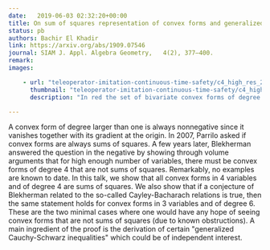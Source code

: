 ```yaml
---
date:   2019-06-03 02:32:20+00:00
title: On sum of squares representation of convex forms and generalized Cauchy-Schwarz inequalities
status: pb
authors: Bachir El Khadir
link: https://arxiv.org/abs/1909.07546
journal: SIAM J. Appl. Algebra Geometry,   4(2), 377–400.
remark: 
images:

    - url: "teleoperator-imitation-continuous-time-safety/c4_high_res_2.png"
      thumbnail: "teleoperator-imitation-continuous-time-safety/c4_high_res_2_thumb.png"
      description: "In red the set of bivariate convex forms of degree 4. In blue the set of sum of squares of quadratic forms."

---
```


A convex form of degree larger than one is always nonnegative since it vanishes together with its gradient at the origin. In 2007, Parrilo asked if convex forms are always sums of squares. A few years later, Blekherman answered the question in the negative by showing through volume arguments that for high enough number of variables, there must be convex forms of degree 4 that are not sums of squares. Remarkably, no examples are known to date. In this talk, we show that all convex forms in 4 variables and of degree 4 are sums of squares. We also show that if a conjecture of Blekherman related to the so-called Cayley-Bacharach relations is true, then the same statement holds for convex forms in 3 variables and of degree 6. These are the two minimal cases where one would have any hope of seeing convex forms that are not sums of squares (due to known obstructions). A main ingredient of the proof is the derivation of certain "generalized Cauchy-Schwarz inequalities" which could be of independent interest.

